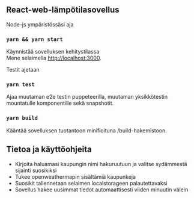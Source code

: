 ## React-web-lämpötilasovellus

Node-js ympäristössäsi aja

### `yarn && yarn start`

Käynnistää sovelluksen kehitystilassa<br>
Mene selaimella [http://localhost:3000](http://localhost:3000).

Testit ajetaan

### `yarn test`

Ajaa muutaman e2e testin puppeteerilla, muutaman yksikkötestin mountatulle komponentille sekä snapshotit.<br>

### `yarn build`

Kääntää sovelluksen tuotantoon minifioituna /build-hakemistoon.<br>

## Tietoa ja käyttöohjeita

* Kirjoita haluamasi kaupungin nimi hakuruutuun ja valitse sydämmestä sijainti suosikiksi
* Tukee openweathermapin sisältämiä kaupunkeja
* Suosikit tallennetaan selaimen localstorageen palautettavaksi
* Sovellus hakee uusimmat tiedot automaattisesti viiden minuutin välein